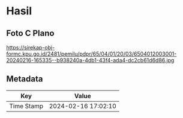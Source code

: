 # Hasil

## Foto C Plano

https://sirekap-obj-formc.kpu.go.id/2481/pemilu/pdpr/65/04/01/20/03/6504012003001-20240216-165335--b938240a-4db1-43f4-ada4-dc2cb61d6d86.jpg


## Metadata

| Key        | Value               |
| ---------- | ------------------- |
| Time Stamp | 2024-02-16 17:02:10 |




